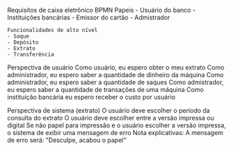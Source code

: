 Requisitos de caixa eletrônico
BPMN
    Papeis
    - Usuário do banco
    - Instituições bancárias
    - Emissor do cartão
    - Admistrador

    Funcionalidades de alto nível
    - Saque
    - Depósito
    - Extrato
    - Transferência


Perspectiva de usuário
    Como usuário, eu espero obter o meu extrato
    Como administrador, eu espero saber a quantidade de dinheiro da máquina
    Como administrador, eu espero saber a quantidade de saques
    Como admistrador, eu espero saber a quantidade de transações de uma máquina
    Como instituição bancária eu espero receber o custo por usuário

Perspectiva de sistema (extrato)
    O usuário deve escolher o período da consulta do extrato
    O usuário deve escolher entre a versão impressa ou digital
    Se não papel para impressão e o usuário escolher a versão impressa, o sistema de exibir uma mensagem de erro
    Nota explicativas:
        A mensagem de erro será: "Desculpe, acabou o papel"






    